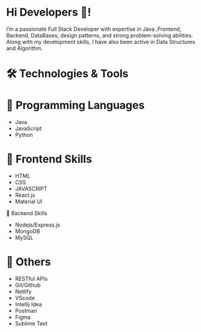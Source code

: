 # Hi Developers 👋!
I’m a passionate Full Stack Developer with expertise in Java ,Frontend, Backend, DataBases, design patterns, and strong problem-solving abilities. Along with my development skills, I have also been active in Data Structures and Algorithm.

# 🛠️  Technologies & Tools

# 🌟 Programming Languages
- Java
- JavaScript
- Python


# 🎨 Frontend Skills
- HTML
- CSS
- JAVASCRIPT
- React.js
- Material UI

  

🚀 Backend Skills
- Nodejs/Express.js
- MongoDB
- MySQL

# 🔧 Others

- RESTful APIs
- Git/Github
- Netlify
- VScode
- Intellij Idea
- Postman
- Figma
- Sublime Text


<!---
abhishek-mandavi/abhishek-mandavi is a ✨ special ✨ repository because its `README.md` (this file) appears on your GitHub profile.
You can click the Preview link to take a look at your changes.
--->
